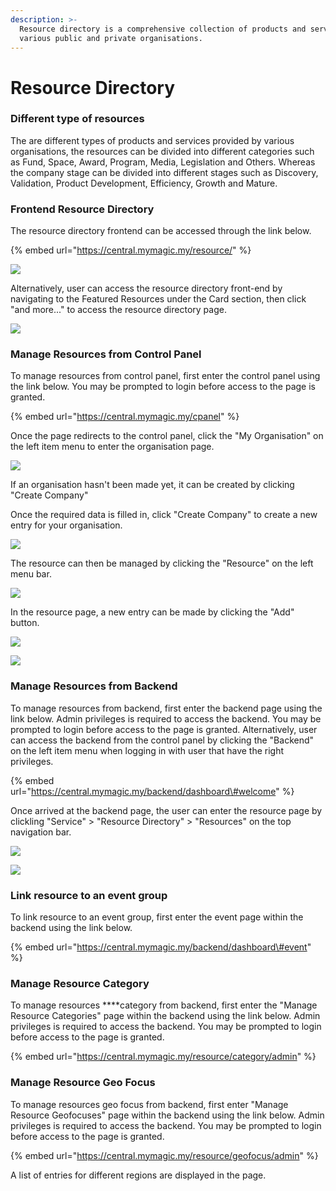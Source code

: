 ```yaml
---
description: >-
  Resource directory is a comprehensive collection of products and services from
  various public and private organisations.
---
```


# Resource Directory

### Different type of resources

The are different types of products and services provided by various organisations, the resources can be divided into different categories such as Fund, Space, Award, Program, Media, Legislation and Others. Whereas the company stage can be divided into different stages such as Discovery, Validation, Product Development, Efficiency, Growth and Mature.

### Frontend Resource Directory

The resource directory frontend can be accessed through the link below.

{% embed url="https://central.mymagic.my/resource/" %}

![](../../.gitbook/assets/2021-04-15-2-.png)

Alternatively, user can access the resource directory front-end by navigating to the Featured Resources under the Card section, then click "and more..." to access the resource directory page.

![](../../.gitbook/assets/magic_index.jpg)

### Manage Resources from Control Panel

To manage resources from control panel, first enter the control panel using the link below. You may be prompted to login before access to the page is granted.

{% embed url="https://central.mymagic.my/cpanel" %}

Once the page redirects to the control panel, click the "My Organisation" on the left item menu to enter the organisation page.

![](../../.gitbook/assets/2021-04-15-10-%20%281%29.png)

If an organisation hasn't been made yet, it can be created by clicking "Create Company"



Once the required data is filled in, click "Create Company" to create a new entry for your organisation.

![](../../.gitbook/assets/2021-04-15-9-.png)

The resource can then be managed by clicking the "Resource" on the left menu bar. 

![](../../.gitbook/assets/2021-04-15-12-.png)

In the resource page, a new entry can be made by clicking the "Add" button.

![](../../.gitbook/assets/2021-04-15-13-.png)

![](../../.gitbook/assets/2021-04-15-14-%20%281%29.png)

### Manage Resources from Backend

To manage resources from backend,  first enter the backend page using the link below. Admin privileges is required to access the backend. You may be prompted to login before access to the page is granted. Alternatively, user can access the backend from the control panel by clicking the "Backend" on the left item menu when logging in with user that have the right privileges.

{% embed url="https://central.mymagic.my/backend/dashboard\#welcome" %}

Once arrived at the backend page, the user can enter the resource page by clickling "Service" &gt; "Resource Directory" &gt; "Resources" on the top navigation bar.

![](../../.gitbook/assets/2021-04-15-7-.png)

![](../../.gitbook/assets/2021-04-15-8-.png)

### Link resource to an event group

To link resource to an event group, first enter the event page within the backend using the link below.

{% embed url="https://central.mymagic.my/backend/dashboard\#event" %}

### Manage Resource Category

To manage resources ****category from backend,  first enter the "Manage Resource Categories" page within the backend using the link below. Admin privileges is required to access the backend. You may be prompted to login before access to the page is granted.

{% embed url="https://central.mymagic.my/resource/category/admin" %}

### Manage Resource Geo Focus

To manage resources geo focus from backend,  first enter "Manage Resource Geofocuses" page within the backend using the link below. Admin privileges is required to access the backend. You may be prompted to login before access to the page is granted.

{% embed url="https://central.mymagic.my/resource/geofocus/admin" %}

A list of entries for different regions are displayed in the page.

